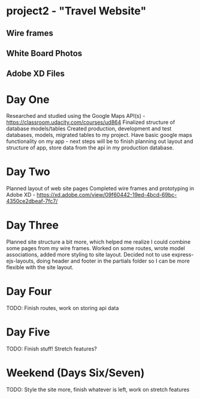 # project2 - "Travel Website"

## Wire frames
## White Board Photos

## Adobe XD Files

# Day One
Researched and studied using the Google Maps API(s) - https://classroom.udacity.com/courses/ud864
Finalized structure of database models/tables
Created production, development and test databases, models, migrated tables to my project.
Have basic google maps functionality on my app - next steps will be to finish planning out layout and structure of app, store data from the api in my production database.

# Day Two
Planned layout of web site pages
Completed wire frames and prototyping in Adobe XD - https://xd.adobe.com/view/09f60442-19ed-4bcd-69bc-4350ce2dbeaf-7fc7/

# Day Three
Planned site structure a bit more, which helped me realize I could combine some pages from my wire frames. Worked on some routes, wrote model associations, added more styling to site layout. Decided not to use express-ejs-layouts, doing header and footer in the partials folder so I can be more flexible with the site layout.

# Day Four
TODO: Finish routes, work on storing api data

# Day Five
TODO: Finish stuff! Stretch features?

# Weekend (Days Six/Seven)
TODO: Style the site more, finish whatever is left, work on stretch features
